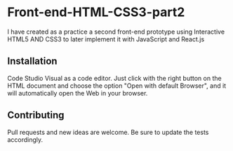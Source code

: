 # Front-end-HTML-CSS3-part2

I have created as a practice a second front-end prototype using Interactive HTML5 AND CSS3 to later implement it with JavaScript and React.js

## Installation

Code Studio Visual as a code editor. Just click with the right button on the HTML document and choose the option "Open with default Browser", and it will automatically open the Web in your browser.

## Contributing
Pull requests and new ideas are welcome.
Be sure to update the tests accordingly.
